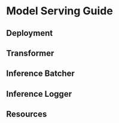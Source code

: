 # Model Serving Guide

## Deployment

## Transformer

## Inference Batcher

## Inference Logger

## Resources
